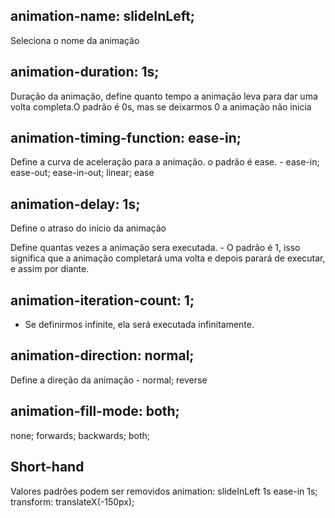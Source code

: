 ## animation-name: slideInLeft;
Seleciona o nome da animação

## animation-duration: 1s;
Duração da animação, define quanto tempo a animação leva para dar uma volta completa.O padrão é 0s, mas se deixarmos 0 a animação não inicia

## animation-timing-function: ease-in;
Define a curva de aceleração para a animação. o padrão é ease.
    - ease-in; ease-out; ease-in-out; linear; ease

## animation-delay: 1s;
Define o atraso do início da animação

Define quantas vezes a animação sera executada.
    - O padrão é 1, isso significa que a animação completará uma volta e depois parará de executar, e assim por diante.

## animation-iteration-count: 1;
- Se definirmos infinite, ela será executada infinitamente.

## animation-direction: normal;
Define a direção da animação 
    - normal; reverse

## animation-fill-mode: both;
none; forwards; backwards; both;

## Short-hand
Valores padrões podem ser removidos
animation: slideInLeft 1s ease-in 1s;
transform: translateX(-150px);
    